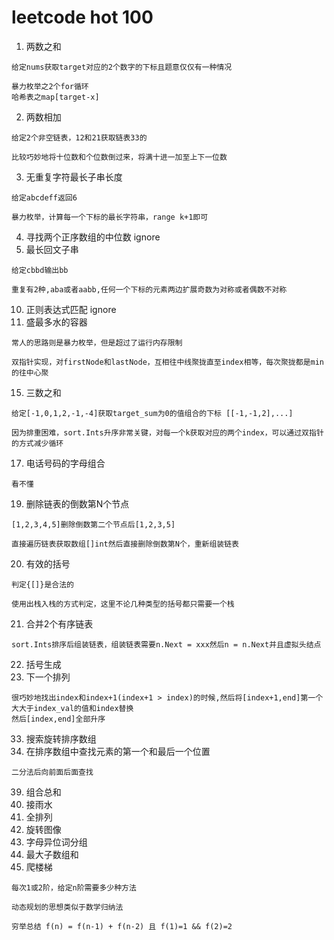 # leetcode hot 100

1. 两数之和
```
给定nums获取target对应的2个数字的下标且题意仅仅有一种情况

暴力枚举之2个for循环
哈希表之map[target-x]
```
2. 两数相加
```
给定2个非空链表，12和21获取链表33的

比较巧妙地将十位数和个位数倒过来，将满十进一加至上下一位数
```
3. 无重复字符最长子串长度
```
给定abcdeff返回6

暴力枚举，计算每一个下标的最长字符串，range k+1即可
```
4. 寻找两个正序数组的中位数 ignore
5. 最长回文子串
```
给定cbbd输出bb

重复有2种,aba或者aabb,任何一个下标的元素两边扩展奇数为对称或者偶数不对称
```
10. 正则表达式匹配 ignore
11. 盛最多水的容器
```
常人的思路则是暴力枚举，但是超过了运行内存限制

双指针实现，对firstNode和lastNode，互相往中线聚拢直至index相等，每次聚拢都是min的往中心聚
```
15. 三数之和
```
给定[-1,0,1,2,-1,-4]获取target_sum为0的值组合的下标 [[-1,-1,2],...]

因为排重困难，sort.Ints升序非常关键，对每一个k获取对应的两个index，可以通过双指针的方式减少循环
```
17. 电话号码的字母组合
```
看不懂
```
19. 删除链表的倒数第N个节点
```
[1,2,3,4,5]删除倒数第二个节点后[1,2,3,5]

直接遍历链表获取数组[]int然后直接删除倒数第N个，重新组装链表
```
20. 有效的括号
```
判定{[]}是合法的

使用出栈入栈的方式判定，这里不论几种类型的括号都只需要一个栈
```
21. 合并2个有序链表
```
sort.Ints排序后组装链表，组装链表需要n.Next = xxx然后n = n.Next并且虚拟头结点
```
22. 括号生成
31. 下一个排列
```
很巧妙地找出index和index+1(index+1 > index)的时候,然后将[index+1,end]第一个大大于index_val的值和index替换
然后[index,end]全部升序
```
33. 搜索旋转排序数组
34. 在排序数组中查找元素的第一个和最后一个位置
```
二分法后向前面后面查找
```
39. 组合总和
42. 接雨水
46. 全排列
48. 旋转图像
49. 字母异位词分组
53. 最大子数组和
70. 爬楼梯
```
每次1或2阶，给定n阶需要多少种方法

动态规划的思想类似于数学归纳法

穷举总结 f(n) = f(n-1) + f(n-2) 且 f(1)=1 && f(2)=2
```
